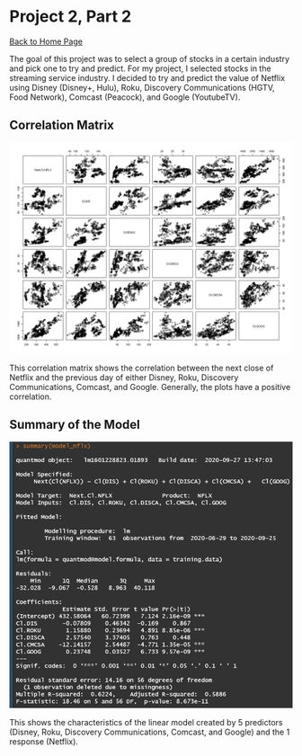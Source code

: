 # Project 2, Part 2

[Back to Home Page](https://jeremy-swack.github.io/wicked-problems/)

The goal of this project was to select a group of stocks in a certain industry and pick one to try and predict. For my project, I selected stocks in the streaming service industry. I decided to try and predict the value of Netflix using Disney (Disney+, Hulu), Roku, Discovery Communications (HGTV, Food Network), Comcast (Peacock), and Google (YoutubeTV).

## Correlation Matrix

![](netflix_predict.png)

This correlation matrix shows the correlation between the next close of Netflix and the previous day of either Disney, Roku, Discovery Communications, Comcast, and Google. Generally, the plots have a positive correlation.

## Summary of the Model

![](netflix_summary.png)

This shows the characteristics of the linear model created by 5 predictors (Disney, Roku, Discovery Communications, Comcast, and Google) and the 1 response (Netflix).
